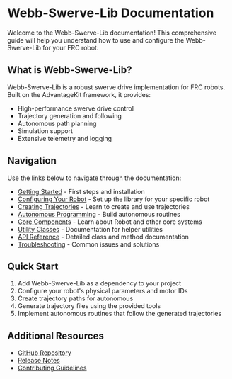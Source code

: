 # Webb-Swerve-Lib Documentation

Welcome to the Webb-Swerve-Lib documentation! This comprehensive guide will help you understand how to use and configure the Webb-Swerve-Lib for your FRC robot.

## What is Webb-Swerve-Lib?

Webb-Swerve-Lib is a robust swerve drive implementation for FRC robots. Built on the AdvantageKit framework, it provides:

- High-performance swerve drive control
- Trajectory generation and following
- Autonomous path planning
- Simulation support
- Extensive telemetry and logging

## Navigation

Use the links below to navigate through the documentation:

- [Getting Started](getting-started.md) - First steps and installation
- [Configuring Your Robot](configuring-robot.md) - Set up the library for your specific robot
- [Creating Trajectories](creating-trajectories.md) - Learn to create and use trajectories
- [Autonomous Programming](autonomous-programming.md) - Build autonomous routines
- [Core Components](core-components.md) - Learn about Robot and other core systems
- [Utility Classes](utility-classes.md) - Documentation for helper utilities
- [API Reference](api-reference.md) - Detailed class and method documentation
- [Troubleshooting](troubleshooting.md) - Common issues and solutions

## Quick Start

1. Add Webb-Swerve-Lib as a dependency to your project
2. Configure your robot's physical parameters and motor IDs
3. Create trajectory paths for autonomous
4. Generate trajectory files using the provided tools
5. Implement autonomous routines that follow the generated trajectories

## Additional Resources

- [GitHub Repository](https://github.com/your-username/Webb-Swerve-Lib)
- [Release Notes](release-notes.md)
- [Contributing Guidelines](contributing.md)